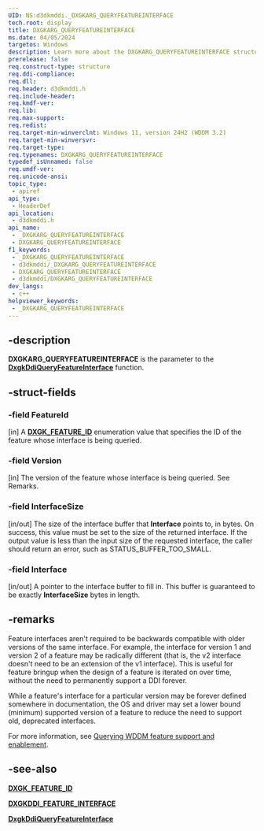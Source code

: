 ```yaml
---
UID: NS:d3dkmddi._DXGKARG_QUERYFEATUREINTERFACE
tech.root: display
title: DXGKARG_QUERYFEATUREINTERFACE
ms.date: 04/05/2024
targetos: Windows
description: Learn more about the DXGKARG_QUERYFEATUREINTERFACE structure.
prerelease: false
req.construct-type: structure
req.ddi-compliance: 
req.dll: 
req.header: d3dkmddi.h
req.include-header: 
req.kmdf-ver: 
req.lib: 
req.max-support: 
req.redist: 
req.target-min-winverclnt: Windows 11, version 24H2 (WDDM 3.2)
req.target-min-winversvr: 
req.target-type: 
req.typenames: DXGKARG_QUERYFEATUREINTERFACE
typedef_isUnnamed: false
req.umdf-ver: 
req.unicode-ansi: 
topic_type:
 - apiref
api_type:
 - HeaderDef
api_location:
 - d3dkmddi.h
api_name:
 - _DXGKARG_QUERYFEATUREINTERFACE
 - DXGKARG_QUERYFEATUREINTERFACE
f1_keywords:
 - _DXGKARG_QUERYFEATUREINTERFACE
 - d3dkmddi/_DXGKARG_QUERYFEATUREINTERFACE
 - DXGKARG_QUERYFEATUREINTERFACE
 - d3dkmddi/DXGKARG_QUERYFEATUREINTERFACE
dev_langs:
 - c++
helpviewer_keywords:
 - _DXGKARG_QUERYFEATUREINTERFACE
---
```


## -description

**DXGKARG_QUERYFEATUREINTERFACE** is the parameter to the [**DxgkDdiQueryFeatureInterface**](nc-d3dkmddi-dxgkddi_queryfeatureinterface.md) function.

## -struct-fields

### -field FeatureId

[in] A [**DXGK_FEATURE_ID**](../d3dukmdt/ne-d3dukmdt-dxgk_feature_id.md) enumeration value that specifies the ID of the feature whose interface is being queried.

### -field Version

[in] The version of the feature whose interface is being queried. See Remarks.

### -field InterfaceSize

[in/out] The size of the interface buffer that **Interface** points to, in bytes. On success, this value must be set to the size of the returned interface. If the output value is less than the input size of the requested interface, the caller should return an error, such as STATUS_BUFFER_TOO_SMALL.

### -field Interface

[in/out] A pointer to the interface buffer to fill in. This buffer is guaranteed to be exactly **InterfaceSize** bytes in length.

## -remarks

Feature interfaces aren't required to be backwards compatible with older versions of the same interface. For example, the interface for version 1 and version 2 of a feature may be radically different (that is, the v2 interface doesn't need to be an extension of the v1 interface). This is useful for feature bringup when the design of a feature is iterated on over time, without the need to permanently support a DDI forever.

While a feature's interface for a particular version may be forever defined somewhere in documentation, the OS and driver may set a lower bound (minimum) supported version of a feature to reduce the need to support old, deprecated interfaces.

For more information, see [Querying WDDM feature support and enablement](/windows-hardware/drivers/display/querying-wddm-feature-support-and-enablement).

## -see-also

[**DXGK_FEATURE_ID**](../d3dukmdt/ne-d3dukmdt-dxgk_feature_id.md)

[**DXGKDDI_FEATURE_INTERFACE**](../dispmprt/ns-dispmprt-dxgkddi_feature_interface.md)

[**DxgkDdiQueryFeatureInterface**](nc-d3dkmddi-dxgkddi_queryfeatureinterface.md)
